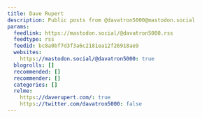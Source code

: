 ```yaml
---
title: Dave Rupert
description: Public posts from @davatron5000@mastodon.social
params:
  feedlink: https://mastodon.social/@davatron5000.rss
  feedtype: rss
  feedid: bc8a0bf7d3f3a6c2181ea12f26918ae9
  websites:
    https://mastodon.social/@davatron5000: true
  blogrolls: []
  recommended: []
  recommender: []
  categories: []
  relme:
    https://daverupert.com/: true
    https://twitter.com/davatron5000: false
---
```

